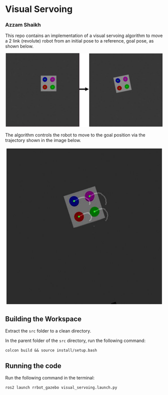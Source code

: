 # Visual Servoing
### Azzam Shaikh

This repo contains an implementation of a visual servoing algorithm to move a 2 link (revolute) robot from an initial pose to a reference, goal pose, as shown below.

![alt text](./assets/init_and_ref_poses.png)

The algorithm controls the robot to move to the goal position via the trajectory shown in the image below.

![alt text](./assets/trajectory.png)

## Building the Workspace

Extract the `src` folder to a clean directory. 

In the parent folder of the `src` directory, run the following command:

```
colcon build && source install/setup.bash
```

## Running the code

Run the following command in the terminal:

```
ros2 launch rrbot_gazebo visual_servoing.launch.py
```


